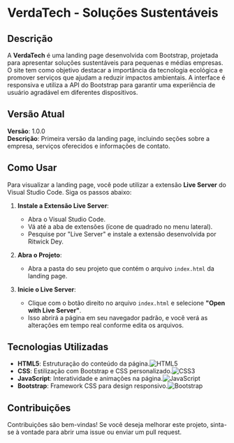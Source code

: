 # VerdaTech - Soluções Sustentáveis

## Descrição

A **VerdaTech** é uma landing page desenvolvida com Bootstrap, projetada para apresentar soluções sustentáveis para pequenas e médias empresas. O site tem como objetivo destacar a importância da tecnologia ecológica e promover serviços que ajudam a reduzir impactos ambientais. A interface é responsiva e utiliza a API do Bootstrap para garantir uma experiência de usuário agradável em diferentes dispositivos.

## Versão Atual

**Versão**: 1.0.0  
**Descrição**: Primeira versão da landing page, incluindo seções sobre a empresa, serviços oferecidos e informações de contato.

## Como Usar

Para visualizar a landing page, você pode utilizar a extensão **Live Server** do Visual Studio Code. Siga os passos abaixo:

1. **Instale a Extensão Live Server**:
   - Abra o Visual Studio Code.
   - Vá até a aba de extensões (ícone de quadrado no menu lateral).
   - Pesquise por "Live Server" e instale a extensão desenvolvida por Ritwick Dey.

2. **Abra o Projeto**:
   - Abra a pasta do seu projeto que contém o arquivo `index.html` da landing page.

3. **Inicie o Live Server**:
   - Clique com o botão direito no arquivo `index.html` e selecione **"Open with Live Server"**.
   - Isso abrirá a página em seu navegador padrão, e você verá as alterações em tempo real conforme edita os arquivos.


## Tecnologias Utilizadas

- **HTML5**: Estruturação do conteúdo da página.![HTML5](https://img.shields.io/badge/HTML5-E34F26?logo=html5&logoColor=white&style=for-the-badge)
- **CSS**: Estilização com Bootstrap e CSS personalizado.![CSS3](https://img.shields.io/badge/CSS3-1572B6?logo=css3&logoColor=white&style=for-the-badge)
- **JavaScript**: Interatividade e animações na página.![JavaScript](https://img.shields.io/badge/JavaScript-F7DF1E?logo=javascript&logoColor=black&style=for-the-badge)
- **Bootstrap**: Framework CSS para design responsivo.![Bootstrap](https://img.shields.io/badge/framework-Bootstrap-blueviolet)

## Contribuições

Contribuições são bem-vindas! Se você deseja melhorar este projeto, sinta-se à vontade para abrir uma issue ou enviar um pull request.




